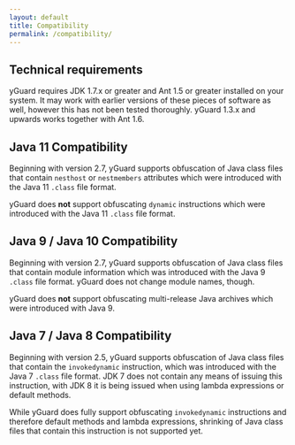 ```yaml
---
layout: default
title: Compatibility
permalink: /compatibility/
---
```


## Technical requirements

yGuard requires JDK 1.7.x or greater and Ant 1.5 or greater installed on your system. It may work with earlier versions of these pieces of software as well, however this has not been tested thoroughly. yGuard 1.3.x and upwards works together with Ant 1.6.

## Java 11 Compatibility

Beginning with version 2.7, yGuard supports obfuscation of Java class files that contain `nesthost` or `nestmembers` attributes which were introduced with the Java 11 `.class` file format.

yGuard does **not** support obfuscating `dynamic` instructions which were introduced with the Java 11 `.class` file format.

## Java 9 / Java 10 Compatibility

Beginning with version 2.7, yGuard supports obfuscation of Java class files that contain module information which was introduced with the Java 9 `.class` file format. yGuard does not change module names, though.

yGuard does **not** support obfuscating multi-release Java archives which were introduced with Java 9.

## Java 7 / Java 8 Compatibility

Beginning with version 2.5, yGuard supports obfuscation of Java class files that contain the `invokedynamic` instruction, which was introduced with the Java 7 `.class` file format. JDK 7 does not contain any means of issuing this instruction, with JDK 8 it is being issued when using lambda expressions or default methods.

While yGuard does fully support obfuscating `invokedynamic` instructions and therefore default methods and lambda expressions, shrinking of Java class files that contain this instruction is not supported yet.
